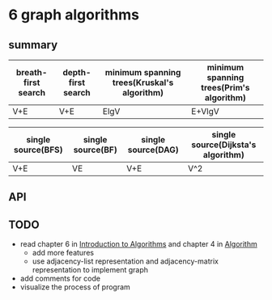 # 6 graph algorithms

## summary

|breath-first search|depth-first search|minimum spanning trees(Kruskal's algorithm)|minimum spanning trees(Prim's algorithm)|
|-------------------|------------------|-------------------------------------------|----------------------------------------|
|V+E                |V+E               |ElgV                                       |E+VlgV                                  |

|single source(BFS) |single source(BF) |single source(DAG)                         |single source(Dijksta's algorithm)      |
|-------------------|------------------|-------------------------------------------|----------------------------------------|
|V+E                |VE                |V+E                                        |V^2                                     |


## API

## TODO

- read chapter 6 in [Introduction to Algorithms](https://book.douban.com/subject/20432061/) and chapter 4 in [Algorithm](https://book.douban.com/subject/10432347)
  - add more features
  - use adjacency-list representation and adjacency-matrix representation to implement graph
- add comments for code
- visualize the process of program
